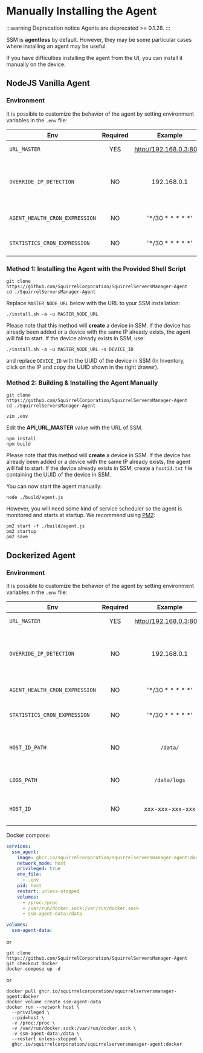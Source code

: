 # Manually Installing the Agent


:::warning Deprecation notice
Agents are deprecated >= 0.1.28.
:::

SSM is **agentless** by default. However, they may be some particular cases where installing an agent may be useful.


If you have difficulties installing the agent from the UI, you can install it manually on the device.

## NodeJS Vanilla Agent

### Environment
It is possible to customize the behavior of the agent by setting environment variables in the `.env` file:

| Env                             | Required |         Example         | Description                                                | 
|---------------------------------|:--------:|:-----------------------:|------------------------------------------------------------|
| `URL_MASTER`                    |   YES    | http://192.168.0.3:8000 | URL of the SSM API                                         |
| `OVERRIDE_IP_DETECTION`         |    NO    |       192.168.0.1       | Disable the auto-detection of the IP and set a fixed value |
| `AGENT_HEALTH_CRON_EXPRESSION`  |    NO    |     '*/30 * * * * *'    | Frequency of agent self-check                              |
| `STATISTICS_CRON_EXPRESSION`    |    NO    |     '*/30 * * * * *'    | Frequency of stats push                                    |

### Method 1: Installing the Agent with the Provided Shell Script
```shell
git clone https://github.com/SquirrelCorporation/SquirrelServersManager-Agent
cd ./SquirrelServersManager-Agent
```

Replace `MASTER_NODE_URL` below with the URL to your SSM installation:
```shell
./install.sh -a -u MASTER_NODE_URL
```

Please note that this method will **create** a device in SSM.
If the device has already been added or a device with the same IP already exists, the agent will fail to start.
If the device already exists in SSM, use:
```shell
./install.sh -a -u MASTER_NODE_URL -s DEVICE_ID
```
and replace `DEVICE_ID` with the UUID of the device in SSM (In Inventory, click on the IP and copy the UUID shown in the right drawer).

### Method 2: Building & Installing the Agent Manually
```shell
git clone https://github.com/SquirrelCorporation/SquirrelServersManager-Agent
cd ./SquirrelServersManager-Agent
```

```shell
vim .env
```

Edit the **API_URL_MASTER** value with the URL of SSM.

```shell
npm install
npm build
```

Please note that this method will **create** a device in SSM.
If the device has already been added or a device with the same IP already exists, the agent will fail to start.
If the device already exists in SSM, create a `hostid.txt` file containing the UUID of the device in SSM.

You can now start the agent manually:
```shell
node ./build/agent.js
```

However, you will need some kind of service scheduler so the agent is monitored and starts at startup.
We recommend using [PM2](https://pm2.keymetrics.io/):
```shell
pm2 start -f ./build/agent.js
pm2 startup
pm2 save
```

## Dockerized Agent

### Environment
It is possible to customize the behavior of the agent by setting environment variables in the `.env` file:

| Env                             | Required |         Example         | Description                                                | 
|---------------------------------|:--------:|:-----------------------:|------------------------------------------------------------|
| `URL_MASTER`                    |   YES    | http://192.168.0.3:8000 | URL of the SSM API                                         |
| `OVERRIDE_IP_DETECTION`         |    NO    |       192.168.0.1       | Disable the auto-detection of the IP and set a fixed value |
| `AGENT_HEALTH_CRON_EXPRESSION`  |    NO    |     '*/30 * * * * *'    | Frequency of agent self-check                              |
| `STATISTICS_CRON_EXPRESSION`    |    NO    |     '*/30 * * * * *'    | Frequency of stats push                                    |
| `HOST_ID_PATH` |    NO    |      `/data/`     | Path where is stored the registered HostID                                    |
| `LOGS_PATH` |    NO    |      `/data/logs`     | Path where are store the logs                                    |
| `HOST_ID` |    NO    |     xxx-xxx-xxx-xxx    | UUID of the registered Device in SSM                                  |

Docker compose:
```yaml
services:
  ssm_agent:
    image: ghcr.io/squirrelcorporation/squirrelserversmanager-agent:docker
    network_mode: host
    privileged: true
    env_file:
      - .env
    pid: host
    restart: unless-stopped
    volumes:
      - /proc:/proc
      - /var/run/docker.sock:/var/run/docker.sock
      - ssm-agent-data:/data

volumes:
  ssm-agent-data:
```
or
```shell
git clone https://github.com/SquirrelCorporation/SquirrelServersManager-Agent
git checkout docker
docker-compose up -d
```
or
```shell
docker pull ghcr.io/squirrelcorporation/squirrelserversmanager-agent:docker
docker volume create ssm-agent-data
docker run --network host \
  --privileged \
  --pid=host \
  -v /proc:/proc \
  -v /var/run/docker.sock:/var/run/docker.sock \
  -v ssm-agent-data:/data \
  --restart unless-stopped \
  ghcr.io/squirrelcorporation/squirrelserversmanager-agent:docker
```